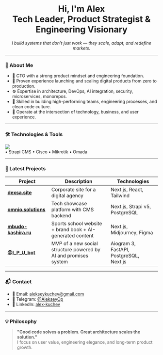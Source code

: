 <h1 align="center">Hi, I'm Alex </br>Tech Leader, Product Strategist & Engineering Visionary</h1>

<p align="center">
  <i>I build systems that don’t just work — they scale, adapt, and redefine markets.</i>
</p>

---

### 🧩 About Me

- 🧠 CTO with a strong product mindset and engineering foundation.  
- 💼 Proven experience launching and scaling digital products from zero to production.  
- ⚙️ Expertise in architecture, DevOps, AI integration, security, microservices, monorepos.  
- 👥 Skilled in building high-performing teams, engineering processes, and clean code culture.  
- 📍 Operate at the intersection of technology, business, and user experience.  

---

### 🛠️ Technologies & Tools

<img src="https://skillicons.dev/icons?i=python,flask,js,ts,nodejs,react,tailwind,bootstrap,nextjs,docker,postgres,nginx,git,linux,grafana" />
<br/>
<span>
  • Strapi CMS • Cisco • Mikrotik • Omada
</span>

---

### 💼 Latest Projects

| Project | Description | Technologies |
|--------|-------------|--------------|
| [**dexsa.site**](https://dexsa.site/) | Corporate site for a digital agency | Next.js, React, Tailwind |
| [**omnio.solutions**](https://omnio.solutions/) | Tech showcase platform with CMS backend | Next.js, Strapi v5, PostgreSQL |
| [**mbudo-kashira.ru**](https://mbudo-kashira.ru/) | Sports school website + brand book + AI-generated content | Next.js, Midjourney, Figma |
| [**@I_P_U_bot**](https://t.me/I_P_U_bot) | MVP of a new social structure powered by AI and promises system | Aiogram 3, FastAPI, PostgreSQL, Next.js |

---

### 📬 Contact

- 📧 Email: [alekseykuchev@gmail.com](mailto:alekseykuchev@gmail.com)  
- 💬 Telegram: [@AlekseyOp](https://t.me/AlekseyOp)  
- 🔗 LinkedIn: [alex-kuchev](https://www.linkedin.com/in/alex-kuchev/)  

---

### 💡 Philosophy

> **"Good code solves a problem. Great architecture scales the solution."**  
> I focus on user value, engineering elegance, and long-term product growth.
